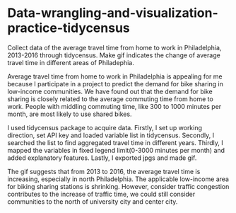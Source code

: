 # Data-wrangling-and-visualization-practice-tidycensus

Collect data of the average travel time from home to work in Philadelphia, 2013-2016 through tidycensus. Make gif indicates the change of average travel time in different areas of Philadephia.

Average travel time from home to work in Philadelphia is appealing for me because I participate in a project to predict the demand for bike sharing in low-income communities. We have found out that the demand for bike sharing is closely related to the average commuting time from home to work. People with middling commuting time, like 300 to 1000 minutes per month, are most likely to use shared bikes.

I used tidycensus package to acquire data. Firstly, I set up working direction, set API key and loaded variable list in tidycensus. Secondly, I searched the list to find aggregated travel time in different years. Thirdly, I mapped the variables in fixed legend limit(0-3000 minutes per month) and added explanatory features. Lastly, I exported jpgs and made gif.

The gif suggests that from 2013 to 2016, the average travel time is increasing, especially in north Philadelphia. The applicable low-income area for biking sharing stations is shrinking. However, consider traffic congestion contributes to the increase of traffic time, we could still consider communities to the north of university city and center city.

